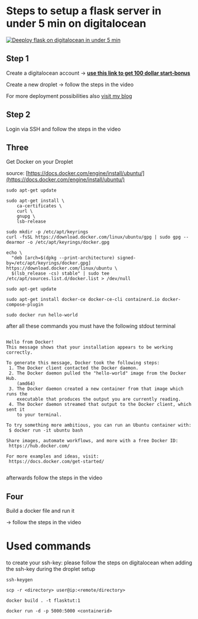 # Steps to setup a flask server in under 5 min on digitalocean

[![Deeploy flask on digitalocean in under 5 min](https://i.imgur.com/vKb2F1B.png)](https://youtu.be/5rj3_c-Hyu4)

## Step 1

Create a digitalocean account -> **[use this link to get 100 dollar start-bonus](https://m.do.co/c/4f67b45f5183)**

Create a new droplet -> follow the steps in the video

For more deployment possibilities also [visit my blog](https://content-baer.de/python-flask-hosting-plattformen/)
## Step 2 

Login via SSH and follow the steps in the video

## Three 

Get Docker on your Droplet

source: [https://docs.docker.com/engine/install/ubuntu/](https://docs.docker.com/engine/install/ubuntu/)

```
sudo apt-get update

sudo apt-get install \
    ca-certificates \
    curl \
    gnupg \
    lsb-release

sudo mkdir -p /etc/apt/keyrings
curl -fsSL https://download.docker.com/linux/ubuntu/gpg | sudo gpg --dearmor -o /etc/apt/keyrings/docker.gpg

echo \
  "deb [arch=$(dpkg --print-architecture) signed-by=/etc/apt/keyrings/docker.gpg] https://download.docker.com/linux/ubuntu \
  $(lsb_release -cs) stable" | sudo tee /etc/apt/sources.list.d/docker.list > /dev/null

sudo apt-get update

sudo apt-get install docker-ce docker-ce-cli containerd.io docker-compose-plugin

sudo docker run hello-world
```

after all these commands you must have the following stdout terminal

```

Hello from Docker!
This message shows that your installation appears to be working correctly.

To generate this message, Docker took the following steps:
 1. The Docker client contacted the Docker daemon.
 2. The Docker daemon pulled the "hello-world" image from the Docker Hub.
    (amd64)
 3. The Docker daemon created a new container from that image which runs the
    executable that produces the output you are currently reading.
 4. The Docker daemon streamed that output to the Docker client, which sent it
    to your terminal.

To try something more ambitious, you can run an Ubuntu container with:
 $ docker run -it ubuntu bash

Share images, automate workflows, and more with a free Docker ID:
 https://hub.docker.com/

For more examples and ideas, visit:
 https://docs.docker.com/get-started/


```

afterwards follow the steps in the video



## Four 

Build a docker file and run it

-> follow the steps in the video


# Used commands
to create your ssh-key:
please follow the steps on digitalocean when adding the ssh-key during the droplet setup

`ssh-keygen` 

`scp -r <directory> user@ip:<remote/directory>`

`docker build . -t flasktut:1`

`docker run -d -p 5000:5000 <containerid>`
